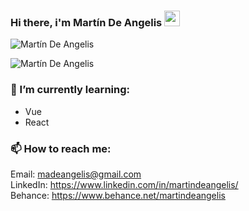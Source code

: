 ### Hi there, i'm Martín De Angelis <img src="https://media.giphy.com/media/hvRJCLFzcasrR4ia7z/giphy.gif" width="25px">

<p align="left"> <img src="https://github-readme-stats.vercel.app/api?username=madeangelis&count_private=true&theme=tokyonight" alt="Martín De Angelis" />

<p align="left"> <img src="https://github-readme-stats.vercel.app/api/top-langs/?username=madeangelis&layout=compact&theme=tokyonight" alt="Martín De Angelis" />


### 🌱 I’m currently learning:

- Vue
- React

### 📫  How to reach me:

Email: madeangelis@gmail.com <br/>
LinkedIn: https://www.linkedin.com/in/martindeangelis/ <br/>
Behance: https://www.behance.net/martindeangelis

<!--
**madeangelis/madeangelis** is a ✨ _special_ ✨ repository because its `README.md` (this file) appears on your GitHub profile.

Here are some ideas to get you started:

- 🔭 I’m currently working on ...
- 🌱 I’m currently learning ...
- 👯 I’m looking to collaborate on ...
- 🤔 I’m looking for help with ...
- 💬 Ask me about ...
- 📫 How to reach me: ...
- 😄 Pronouns: ...
- ⚡ Fun fact: ...
-->
